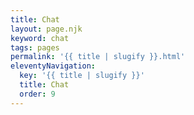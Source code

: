 ```yaml
---
title: Chat
layout: page.njk
keyword: chat
tags: pages
permalink: '{{ title | slugify }}.html'
eleventyNavigation:
  key: '{{ title | slugify }}'
  title: Chat
  order: 9
---
```

